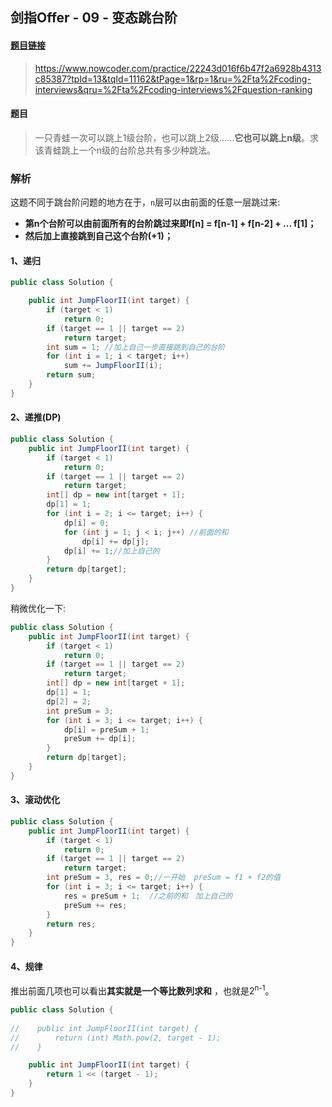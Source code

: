 ## 剑指Offer - 09 - 变态跳台阶

#### [题目链接](https://www.nowcoder.com/practice/22243d016f6b47f2a6928b4313c85387?tpId=13&tqId=11162&tPage=1&rp=1&ru=%2Fta%2Fcoding-interviews&qru=%2Fta%2Fcoding-interviews%2Fquestion-ranking)

> https://www.nowcoder.com/practice/22243d016f6b47f2a6928b4313c85387?tpId=13&tqId=11162&tPage=1&rp=1&ru=%2Fta%2Fcoding-interviews&qru=%2Fta%2Fcoding-interviews%2Fquestion-ranking

#### 题目

> 一只青蛙一次可以跳上1级台阶，也可以跳上2级……**它也可以跳上n级**。求该青蛙跳上一个n级的台阶总共有多少种跳法。

### 解析

这题不同于跳台阶问题的地方在于，`n`层可以由前面的任意一层跳过来:

* **第n个台阶可以由前面所有的台阶跳过来即f[n] = f[n-1] + f[n-2] + ... f[1]；**
* **然后加上直接跳到自己这个台阶(+1)；**

#### 1、递归

```java
public class Solution {

    public int JumpFloorII(int target) {
        if (target < 1)
            return 0;
        if (target == 1 || target == 2)
            return target;
        int sum = 1; //加上自己一步直接跳到自己的台阶
        for (int i = 1; i < target; i++)
            sum += JumpFloorII(i);
        return sum;
    }
}
```

#### 2、递推(DP)

```java
public class Solution {
    public int JumpFloorII(int target) {
        if (target < 1)
            return 0;
        if (target == 1 || target == 2)
            return target;
        int[] dp = new int[target + 1];
        dp[1] = 1;
        for (int i = 2; i <= target; i++) {
            dp[i] = 0;
            for (int j = 1; j < i; j++) //前面的和
                dp[i] += dp[j];
            dp[i] += 1;//加上自己的
        }
        return dp[target];
    }
}
```

稍微优化一下:

```java
public class Solution {
    public int JumpFloorII(int target) {
        if (target < 1)
            return 0;
        if (target == 1 || target == 2)
            return target;
        int[] dp = new int[target + 1];
        dp[1] = 1;
        dp[2] = 2;
        int preSum = 3;
        for (int i = 3; i <= target; i++) {
            dp[i] = preSum + 1;
            preSum += dp[i];
        }
        return dp[target];
    }
}
```

#### 3、滚动优化

```java
public class Solution {
    public int JumpFloorII(int target) {
        if (target < 1)
            return 0;
        if (target == 1 || target == 2)
            return target;
        int preSum = 3, res = 0;//一开始  preSum = f1 + f2的值
        for (int i = 3; i <= target; i++) {
            res = preSum + 1;  //之前的和　加上自己的
            preSum += res;
        }
        return res;
    }
}
```

#### 4、规律

推出前面几项也可以看出**其实就是一个等比数列求和** ，也就是2<sup>n-1</sup>。

```java
public class Solution {
    
//    public int JumpFloorII(int target) {
//        return (int) Math.pow(2, target - 1);
//    }

    public int JumpFloorII(int target) {
        return 1 << (target - 1);
    }
}
```


